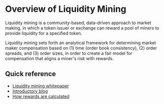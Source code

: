 # Overview of Liquidity Mining

Liquidity mining is a community-based, data-driven approach to market making, in which a token issuer or exchange can reward a pool of miners to provide liquidity for a specified token.

Liquidity mining sets forth an analytical framework for determining market maker compensation based on (1) time (order book consistency), (2) order spreads, and (3) order sizes, in order to create a fair model for compensation that aligns a miner's risk with rewards.

## Quick reference

- [Liquidity mining whitepaper](https://hummingbot.io/liquidity-mining.pdf)
- [Introductory blog](https://hummingbot.io/blog/2019-11-liquidity-mining/)
- [How rewards are calculated](https://hummingbot.io/blog/2019-12-liquidity-mining-rewards/)
